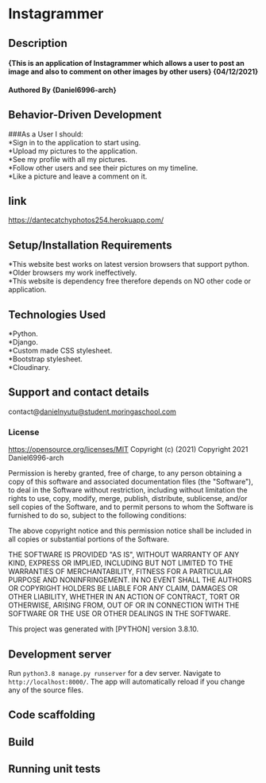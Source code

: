 # Instagrammer

## Description  
#### {This is an application of Instagrammer which allows a user to post an image and also to comment on other images by other users} {04/12/2021}
#### Authored By **{Daniel6996-arch}**
## Behavior-Driven Development
###As a User I should:     
*Sign in to the application to start using.   
*Upload my pictures to the application.   
*See my profile with all my pictures.   
*Follow other users and see their pictures on my timeline.   
*Like a picture and leave a comment on it.   
## link
https://dantecatchyphotos254.herokuapp.com/
## Setup/Installation Requirements
*This website best works on latest version browsers that support python.   
*Older browsers my work ineffectively.   
*This website is dependency free therefore depends on NO other code or application.
## Technologies Used    
*Python.      
*Django.     
*Custom made CSS stylesheet.      
*Bootstrap stylesheet.   
*Cloudinary.     
## Support and contact details
contact@danielnyutu@student.moringaschool.com
### License 
https://opensource.org/licenses/MIT
Copyright (c) (2021)
Copyright 2021 Daniel6996-arch

Permission is hereby granted, free of charge, to any person obtaining a copy of this software and associated documentation files (the "Software"), to deal in the Software without restriction, including without limitation the rights to use, copy, modify, merge, publish, distribute, sublicense, and/or sell copies of the Software, and to permit persons to whom the Software is furnished to do so, subject to the following conditions:

The above copyright notice and this permission notice shall be included in all copies or substantial portions of the Software.

THE SOFTWARE IS PROVIDED "AS IS", WITHOUT WARRANTY OF ANY KIND, EXPRESS OR IMPLIED, INCLUDING BUT NOT LIMITED TO THE WARRANTIES OF MERCHANTABILITY, FITNESS FOR A PARTICULAR PURPOSE AND NONINFRINGEMENT. IN NO EVENT SHALL THE AUTHORS OR COPYRIGHT HOLDERS BE LIABLE FOR ANY CLAIM, DAMAGES OR OTHER LIABILITY, WHETHER IN AN ACTION OF CONTRACT, TORT OR OTHERWISE, ARISING FROM, OUT OF OR IN CONNECTION WITH THE SOFTWARE OR THE USE OR OTHER DEALINGS IN THE SOFTWARE.

This project was generated with [PYTHON] version 3.8.10.

## Development server

Run `python3.8 manage.py runserver` for a dev server. Navigate to `http://localhost:8000/`. The app will automatically reload if you change any of the source files.

## Code scaffolding

## Build

## Running unit tests
